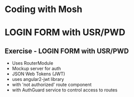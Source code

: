 # Coding with Mosh

# LOGIN FORM with USR/PWD

## Exercise - LOGIN FORM with USR/PWD

- Uses RouterModule
- Mockup server for auth
- JSON Web Tokens (JWT)
- uses angular2-jwt library
- with 'not authorized' route component
- with AuthGuard service to control access to routes
